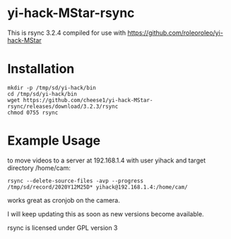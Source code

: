 # yi-hack-MStar-rsync

This is rsync 3.2.4 compiled for use with https://github.com/roleoroleo/yi-hack-MStar

# Installation
```
mkdir -p /tmp/sd/yi-hack/bin
cd /tmp/sd/yi-hack/bin
wget https://github.com/cheese1/yi-hack-MStar-rsync/releases/download/3.2.3/rsync
chmod 0755 rsync
```
# Example Usage
to move videos to a server at 192.168.1.4 with user yihack and target directory /home/cam:
```
rsync --delete-source-files -avp --progress /tmp/sd/record/2020Y12M25D* yihack@192.168.1.4:/home/cam/
```
works great as cronjob on the camera.

I will keep updating this as soon as new versions become available.

rsync is licensed under GPL version 3 


